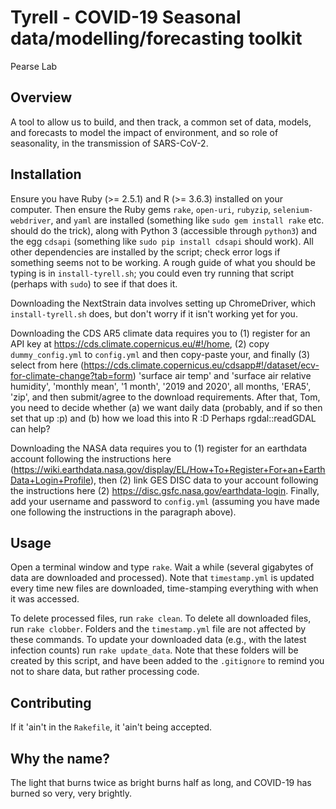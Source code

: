 # Tyrell - COVID-19 Seasonal data/modelling/forecasting toolkit

Pearse Lab

## Overview

A tool to allow us to build, and then track, a common set of data, models, and forecasts to model the impact of environment, and so role of seasonality, in the transmission of SARS-CoV-2.

## Installation

Ensure you have Ruby (>= 2.5.1) and R (>= 3.6.3) installed on your computer. Then ensure the Ruby gems `rake`, `open-uri`, `rubyzip`, `selenium-webdriver`, and `yaml` are installed (something like `sudo gem install rake` etc. should do the trick), along with Python 3 (accessible through `python3`) and the egg `cdsapi` (something like `sudo pip install cdsapi` should work). All other dependencies are installed by the script; check error logs if something seems not to be working. A rough guide of what you should be typing is in `install-tyrell.sh`; you could even try running that script (perhaps with `sudo`) to see if that does it.

Downloading the NextStrain data involves setting up ChromeDriver, which `install-tyrell.sh` does, but don't worry if it isn't working yet for you.

Downloading the CDS AR5 climate data requires you to (1) register for an API key at https://cds.climate.copernicus.eu/#!/home, (2) copy `dummy_config.yml` to `config.yml` and then copy-paste your, and finally (3) select from here (https://cds.climate.copernicus.eu/cdsapp#!/dataset/ecv-for-climate-change?tab=form) 'surface air temp' and 'surface air relative humidity', 'monthly mean', '1 month', '2019 and 2020', all months, 'ERA5', 'zip', and then submit/agree to the download requirements. After that, Tom, you need to decide whether (a) we want daily data (probably, and if so then set that up :p) and (b) how we load this into R :D Perhaps rgdal::readGDAL can help?

Downloading the NASA data requires you to (1) register for an earthdata account following the instructions here (https://wiki.earthdata.nasa.gov/display/EL/How+To+Register+For+an+EarthData+Login+Profile), then (2) link GES DISC data to your account following the instructions here (2) https://disc.gsfc.nasa.gov/earthdata-login. Finally, add your username and password to `config.yml` (assuming you have made one following the instructions in the paragraph above).

## Usage

Open a terminal window and type `rake`. Wait a while (several gigabytes of data are downloaded and processed). Note that `timestamp.yml` is updated every time new files are downloaded, time-stamping everything with when it was accessed.

To delete processed files, run `rake clean`. To delete all downloaded files, run `rake clobber`. Folders and the `timestamp.yml` file are not affected by these commands. To update your downloaded data (e.g., with the latest infection counts) run `rake update_data`. Note that these folders will be created by this script, and have been added to the `.gitignore` to remind you not to share data, but rather processing code.

## Contributing

If it 'ain't in the `Rakefile`, it 'ain't being accepted.

## Why the name?

The light that burns twice as bright burns half as long, and COVID-19 has burned so very, very brightly.
